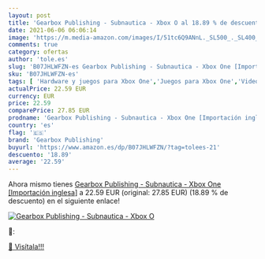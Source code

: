 ```yaml
---
layout: post
title: 'Gearbox Publishing - Subnautica - Xbox O al 18.89 % de descuento'
date: 2021-06-06 06:06:14
image: 'https://m.media-amazon.com/images/I/51tc6Q9ANnL._SL500_._SL400_.jpg'
comments: true
category: ofertas
author: 'tole.es'
slug: 'B07JHLWFZN-es Gearbox Publishing - Subnautica - Xbox One [Importación...'
sku: 'B07JHLWFZN-es'
tags: [ 'Hardware y juegos para Xbox One','Juegos para Xbox One','Videojuegos','gearbox publishing','xbox', ]
actualPrice: 22.59 EUR
currency: EUR
price: 22.59
comparePrice: 27.85 EUR
prodname: 'Gearbox Publishing - Subnautica - Xbox One [Importación inglesa]'
country: 'es'
flag: '🇪🇸'
brand: 'Gearbox Publishing'
buyurl: 'https://www.amazon.es/dp/B07JHLWFZN/?tag=tolees-21'
descuento: '18.89'
average: '22.59'
---
```


Ahora mismo tienes [Gearbox Publishing - Subnautica - Xbox One [Importación inglesa]](https://www.amazon.es/dp/B07JHLWFZN/?tag=tolees-21) a 22.59 EUR (original: 27.85 EUR) (18.89 %  de descuento) en el siguiente enlace!

[![Gearbox Publishing - Subnautica - Xbox O](https://m.media-amazon.com/images/I/51tc6Q9ANnL._SL500_._SL400_.jpg)](https://www.amazon.es/dp/B07JHLWFZN/?tag=tolees-21)

🔎:


[🛒 Visítala!!!](https://www.amazon.es/dp/B07JHLWFZN/?tag=tolees-21)
